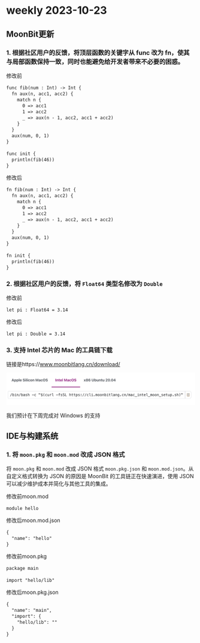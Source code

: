 # weekly 2023-10-23

<!--truncate-->

## MoonBit更新

### 1. 根据社区用户的反馈，将顶层函数的关键字从 func 改为 fn，使其与局部函数保持一致，同时也能避免给开发者带来不必要的困惑。

修改前

```
func fib(num : Int) -> Int {
  fn aux(n, acc1, acc2) {
    match n {
      0 => acc1
      1 => acc2
      _ => aux(n - 1, acc2, acc1 + acc2)
    }
  }
  aux(num, 0, 1)
}

func init {
  println(fib(46))
}
```

修改后

```
fn fib(num : Int) -> Int {
  fn aux(n, acc1, acc2) {
    match n {
      0 => acc1
      1 => acc2
      _ => aux(n - 1, acc2, acc1 + acc2)
    }
  }
  aux(num, 0, 1)
}

fn init {
  println(fib(46))
}
```

### 2. 根据社区用户的反馈，将 `Float64` 类型名修改为 `Double`

修改前

```
let pi : Float64 = 3.14
```

修改后

```
let pi : Double = 3.14
```

### 3. 支持 Intel 芯⽚的 Mac 的工具链下载

链接是https://www.moonbitlang.cn/download/

![](./intel.png)

我们预计在下周完成对 Windows 的支持

## IDE与构建系统

### 1. 将 `moon.pkg` 和 `moon.mod` 改成 JSON 格式

将 `moon.pkg` 和 `moon.mod` 改成 JSON 格式 `moon.pkg.json` 和 `moon.mod.json`。从自定义格式转换为 JSON 的原因是 MoonBit 的工具链正在快速演进，使用 JSON 可以减少维护成本并简化与其他工具的集成。

修改前moon.mod

```
module hello
```

修改后moon.mod.json

```
{
  "name": "hello"
}
```

修改前moon.pkg

```
package main

import "hello/lib"
```

修改后moon.pkg.json

```
{
  "name": "main",
  "import": {
    "hello/lib": ""
  }
}
```
